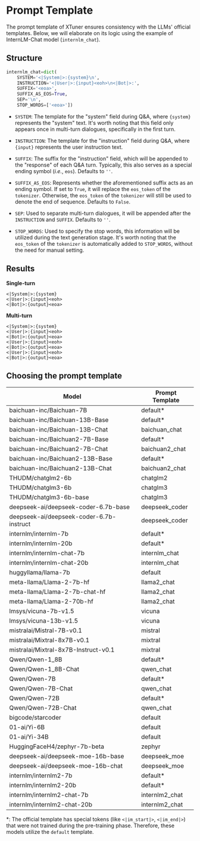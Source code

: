 # Prompt Template

The prompt template of XTuner ensures consistency with the LLMs' official templates. Below, we will elaborate on its logic using the example of InternLM-Chat model (`internlm_chat`).

## Structure

```python
internlm_chat=dict(
    SYSTEM='<|System|>:{system}\n',
    INSTRUCTION='<|User|>:{input}<eoh>\n<|Bot|>:',
    SUFFIX='<eoa>',
    SUFFIX_AS_EOS=True,
    SEP='\n',
    STOP_WORDS=['<eoa>'])
```

- `SYSTEM`: The template for the "system" field during Q&A, where `{system}` represents the "system" text. It's worth noting that this field only appears once in multi-turn dialogues, specifically in the first turn.

- `INSTRUCTION`: The template for the "instruction" field during Q&A, where `{input}` represents the user instruction text.

- `SUFFIX`: The suffix for the "instruction" field, which will be appended to the "response" of each Q&A turn. Typically, this also serves as a special ending symbol (*i.e.*, `eos`). Defaults to `''`.

- `SUFFIX_AS_EOS`: Represents whether the aforementioned suffix acts as an ending symbol. If set to `True`, it will replace the `eos_token` of the `tokenizer`. Otherwise, the `eos_token` of the `tokenizer` will still be used to denote the end of sequence. Defaults to `False`.

- `SEP`: Used to separate multi-turn dialogues, it will be appended after the `INSTRUCTION` and `SUFFIX`. Defaults to `''`.

- `STOP_WORDS`: Used to specify the stop words, this information will be utilized during the text generation stage.  It's worth noting that the `eos_token` of the `tokenizer` is automatically added to `STOP_WORDS`, without the need for manual setting.

## Results

**Single-turn**

```
<|System|>:{system}
<|User|>:{input}<eoh>
<|Bot|>:{output}<eoa>
```

**Multi-turn**

```
<|System|>:{system}
<|User|>:{input}<eoh>
<|Bot|>:{output}<eoa>
<|User|>:{input}<eoh>
<|Bot|>:{output}<eoa>
<|User|>:{input}<eoh>
<|Bot|>:{output}<eoa>
```

## Choosing the prompt template

| Model                                    | Prompt Template |
| ---------------------------------------- | --------------- |
| baichuan-inc/Baichuan-7B                 | default\*       |
| baichuan-inc/Baichuan-13B-Base           | default\*       |
| baichuan-inc/Baichuan-13B-Chat           | baichuan_chat   |
| baichuan-inc/Baichuan2-7B-Base           | default\*       |
| baichuan-inc/Baichuan2-7B-Chat           | baichuan2_chat  |
| baichuan-inc/Baichuan2-13B-Base          | default\*       |
| baichuan-inc/Baichuan2-13B-Chat          | baichuan2_chat  |
| THUDM/chatglm2-6b                        | chatglm2        |
| THUDM/chatglm3-6b                        | chatglm3        |
| THUDM/chatglm3-6b-base                   | chatglm3        |
| deepseek-ai/deepseek-coder-6.7b-base     | deepseek_coder  |
| deepseek-ai/deepseek-coder-6.7b-instruct | deepseek_coder  |
| internlm/internlm-7b                     | default\*       |
| internlm/internlm-20b                    | default\*       |
| internlm/internlm-chat-7b                | internlm_chat   |
| internlm/internlm-chat-20b               | internlm_chat   |
| huggyllama/llama-7b                      | default         |
| meta-llama/Llama-2-7b-hf                 | llama2_chat     |
| meta-llama/Llama-2-7b-chat-hf            | llama2_chat     |
| meta-llama/Llama-2-70b-hf                | llama2_chat     |
| lmsys/vicuna-7b-v1.5                     | vicuna          |
| lmsys/vicuna-13b-v1.5                    | vicuna          |
| mistralai/Mistral-7B-v0.1                | mistral         |
| mistralai/Mixtral-8x7B-v0.1              | mixtral         |
| mistralai/Mixtral-8x7B-Instruct-v0.1     | mixtral         |
| Qwen/Qwen-1_8B                           | default\*       |
| Qwen/Qwen-1_8B-Chat                      | qwen_chat       |
| Qwen/Qwen-7B                             | default\*       |
| Qwen/Qwen-7B-Chat                        | qwen_chat       |
| Qwen/Qwen-72B                            | default\*       |
| Qwen/Qwen-72B-Chat                       | qwen_chat       |
| bigcode/starcoder                        | default         |
| 01-ai/Yi-6B                              | default         |
| 01-ai/Yi-34B                             | default         |
| HuggingFaceH4/zephyr-7b-beta             | zephyr          |
| deepseek-ai/deepseek-moe-16b-base        | deepseek_moe    |
| deepseek-ai/deepseek-moe-16b-chat        | deepseek_moe    |
| internlm/internlm2-7b                    | default\*       |
| internlm/internlm2-20b                   | default\*       |
| internlm/internlm2-chat-7b               | internlm2_chat  |
| internlm/internlm2-chat-20b              | internlm2_chat  |

\*: The official template has special tokens (like `<|im_start|>`, `<|im_end|>`) that were not trained during the pre-training phase. Therefore, these models utilize the `default` template.

